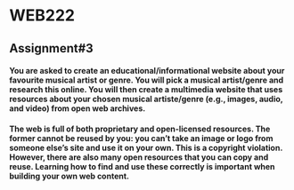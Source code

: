 # WEB222

## Assignment#3

#### You are asked to create an educational/informational website about your favourite musical artist or genre. You will pick a musical artist/genre and research this online. You will then create a multimedia website that uses resources about your chosen musical artiste/genre (e.g., images, audio, and video) from open web archives.

#### The web is full of both proprietary and open-licensed resources. The former cannot be reused by you: you can’t take an image or logo from someone else’s site and use it on your own. This is a copyright violation. However, there are also many open resources that you can copy and reuse. Learning how to find and use these correctly is important when building your own web content.
